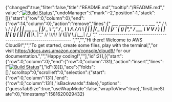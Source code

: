 {"changed":true,"filter":false,"title":"README.md","tooltip":"/README.md","value":"[![Build Status](https://travis-ci.org/Baal89/alessio-ecommerce.svg?branch=master)](https://travis-ci.org/Baal89/alessio-ecommerce)","undoManager":{"mark":-2,"position":1,"stack":[[{"start":{"row":0,"column":0},"end":{"row":14,"column":0},"action":"remove","lines":["         ___        ______     ____ _                 _  ___  ","        / \\ \\      / / ___|   / ___| | ___  _   _  __| |/ _ \\ ","       / _ \\ \\ /\\ / /\\___ \\  | |   | |/ _ \\| | | |/ _` | (_) |","      / ___ \\ V  V /  ___) | | |___| | (_) | |_| | (_| |\\__, |","     /_/   \\_\\_/\\_/  |____/   \\____|_|\\___/ \\__,_|\\__,_|  /_/ "," ----------------------------------------------------------------- ","","","Hi there! Welcome to AWS Cloud9!","","To get started, create some files, play with the terminal,","or visit https://docs.aws.amazon.com/console/cloud9/ for our documentation.","","Happy coding!",""],"id":2}],[{"start":{"row":0,"column":0},"end":{"row":0,"column":131},"action":"insert","lines":["[![Build Status](https://travis-ci.org/Baal89/alessio-ecommerce.svg?branch=master)](https://travis-ci.org/Baal89/alessio-ecommerce)"],"id":3}]]},"ace":{"folds":[],"scrolltop":0,"scrollleft":0,"selection":{"start":{"row":0,"column":131},"end":{"row":0,"column":131},"isBackwards":false},"options":{"guessTabSize":true,"useWrapMode":false,"wrapToView":true},"firstLineState":0},"timestamp":1581620029432}